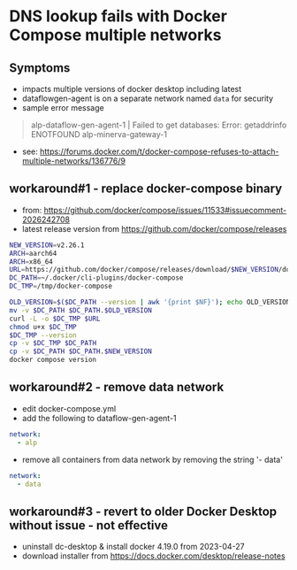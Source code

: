 # DNS lookup fails with Docker Compose multiple networks

## Symptoms
- impacts multiple versions of docker desktop including latest
- dataflowgen-agent is on a separate network named `data` for security
- sample error message
> alp-dataflow-gen-agent-1 | Failed to get databases: Error: getaddrinfo ENOTFOUND alp-minerva-gateway-1
- see: https://forums.docker.com/t/docker-compose-refuses-to-attach-multiple-networks/136776/9

## workaround#1 - replace docker-compose binary
- from: https://github.com/docker/compose/issues/11533#issuecomment-2026242708
- latest release version from https://github.com/docker/compose/releases
```bash
NEW_VERSION=v2.26.1
ARCH=aarch64
ARCH=x86_64
URL=https://github.com/docker/compose/releases/download/$NEW_VERSION/docker-compose-darwin-$ARCH
DC_PATH=~/.docker/cli-plugins/docker-compose
DC_TMP=/tmp/docker-compose

OLD_VERSION=$($DC_PATH --version | awk '{print $NF}'); echo OLD_VERSION=$OLD_VERSION
mv -v $DC_PATH $DC_PATH.$OLD_VERSION
curl -L -o $DC_TMP $URL
chmod u+x $DC_TMP
$DC_TMP --version
cp -v $DC_TMP $DC_PATH
cp -v $DC_PATH $DC_PATH.$NEW_VERSION
docker compose version
```

## workaround#2 - remove data network
- edit docker-compose.yml
- add the following to dataflow-gen-agent-1
```yaml
network:
  - alp
```
- remove all containers from data network by removing the string '- data'
```yaml
network:
  - data
```

## workaround#3 - revert to older Docker Desktop without issue - not effective
- uninstall dc-desktop & install docker 4.19.0 from 2023-04-27
- download installer from https://docs.docker.com/desktop/release-notes